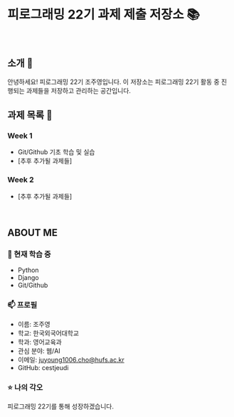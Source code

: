 # 피로그래밍 22기 과제 제출 저장소 📚
<br>

## 소개 🚀
안녕하세요! 피로그래밍 22기 조주영입니다.
이 저장소는 피로그래밍 22기 활동 중 진행되는 과제들을 저장하고 관리하는 공간입니다.
<br>

## 과제 목록 📕
### Week 1
- Git/Github 기초 학습 및 실습
- [추후 추가될 과제들]

### Week 2
- [추후 추가될 과제들]
<br>

## ABOUT ME
### 🌱 현재 학습 중
- Python
- Django
- Git/Github

### 📫 프로필
- 이름: 조주영
- 학교: 한국외국어대학교
- 학과: 영어교육과
- 관심 분야: 웹/AI
- 이메일: juyoung1006.cho@hufs.ac.kr
- GitHub: cestjeudi

### ⭐ 나의 각오
피로그래밍 22기를 통해 성장하겠습니다.
